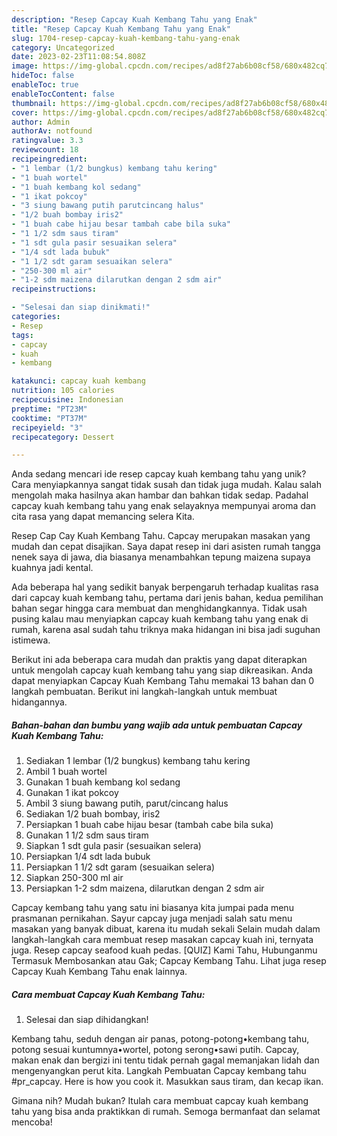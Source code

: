 ```yaml
---
description: "Resep Capcay Kuah Kembang Tahu yang Enak"
title: "Resep Capcay Kuah Kembang Tahu yang Enak"
slug: 1704-resep-capcay-kuah-kembang-tahu-yang-enak
category: Uncategorized
date: 2023-02-23T11:08:54.808Z
image: https://img-global.cpcdn.com/recipes/ad8f27ab6b08cf58/680x482cq70/capcay-kuah-kembang-tahu-foto-resep-utama.jpg
hideToc: false
enableToc: true
enableTocContent: false
thumbnail: https://img-global.cpcdn.com/recipes/ad8f27ab6b08cf58/680x482cq70/capcay-kuah-kembang-tahu-foto-resep-utama.jpg
cover: https://img-global.cpcdn.com/recipes/ad8f27ab6b08cf58/680x482cq70/capcay-kuah-kembang-tahu-foto-resep-utama.jpg
author: Admin
authorAv: notfound
ratingvalue: 3.3
reviewcount: 18
recipeingredient:
- "1 lembar (1/2 bungkus) kembang tahu kering"
- "1 buah wortel"
- "1 buah kembang kol sedang"
- "1 ikat pokcoy"
- "3 siung bawang putih parutcincang halus"
- "1/2 buah bombay iris2"
- "1 buah cabe hijau besar tambah cabe bila suka"
- "1 1/2 sdm saus tiram"
- "1 sdt gula pasir sesuaikan selera"
- "1/4 sdt lada bubuk"
- "1 1/2 sdt garam sesuaikan selera"
- "250-300 ml air"
- "1-2 sdm maizena dilarutkan dengan 2 sdm air"
recipeinstructions:

- "Selesai dan siap dinikmati!"
categories:
- Resep
tags:
- capcay
- kuah
- kembang

katakunci: capcay kuah kembang 
nutrition: 105 calories
recipecuisine: Indonesian
preptime: "PT23M"
cooktime: "PT37M"
recipeyield: "3"
recipecategory: Dessert

---
```





Anda sedang mencari ide resep capcay kuah kembang tahu yang unik? Cara menyiapkannya sangat tidak susah dan tidak juga mudah. Kalau salah mengolah maka hasilnya akan hambar dan bahkan tidak sedap. Padahal capcay kuah kembang tahu yang enak selayaknya mempunyai aroma dan cita rasa yang dapat memancing selera Kita.





Resep Cap Cay Kuah Kembang Tahu. Capcay merupakan masakan yang mudah dan cepat disajikan. Saya dapat resep ini dari asisten rumah tangga nenek saya di jawa, dia biasanya menambahkan tepung maizena supaya kuahnya jadi kental.

Ada beberapa hal yang sedikit banyak berpengaruh terhadap kualitas rasa dari capcay kuah kembang tahu, pertama dari jenis bahan, kedua pemilihan bahan segar hingga cara membuat dan menghidangkannya. Tidak usah pusing kalau mau menyiapkan capcay kuah kembang tahu yang enak di rumah, karena asal sudah tahu triknya maka hidangan ini bisa jadi suguhan istimewa.






Berikut ini ada beberapa cara mudah dan praktis yang dapat diterapkan untuk mengolah capcay kuah kembang tahu yang siap dikreasikan. Anda dapat menyiapkan Capcay Kuah Kembang Tahu memakai 13 bahan dan 0 langkah pembuatan. Berikut ini langkah-langkah untuk membuat hidangannya.

<!--inarticleads1-->

##### Bahan-bahan dan bumbu yang wajib ada untuk pembuatan Capcay Kuah Kembang Tahu:

1. Sediakan 1 lembar (1/2 bungkus) kembang tahu kering
1. Ambil 1 buah wortel
1. Gunakan 1 buah kembang kol sedang
1. Gunakan 1 ikat pokcoy
1. Ambil 3 siung bawang putih, parut/cincang halus
1. Sediakan 1/2 buah bombay, iris2
1. Persiapkan 1 buah cabe hijau besar (tambah cabe bila suka)
1. Gunakan 1 1/2 sdm saus tiram
1. Siapkan 1 sdt gula pasir (sesuaikan selera)
1. Persiapkan 1/4 sdt lada bubuk
1. Persiapkan 1 1/2 sdt garam (sesuaikan selera)
1. Siapkan 250-300 ml air
1. Persiapkan 1-2 sdm maizena, dilarutkan dengan 2 sdm air


Capcay kembang tahu yang satu ini biasanya kita jumpai pada menu prasmanan pernikahan. Sayur capcay juga menjadi salah satu menu masakan yang banyak dibuat, karena itu mudah sekali Selain mudah dalam langkah-langkah cara membuat resep masakan capcay kuah ini, ternyata juga. Resep capcay seafood kuah pedas. [QUIZ] Kami Tahu, Hubunganmu Termasuk Membosankan atau Gak; Capcay Kembang Tahu. Lihat juga resep Capcay Kuah Kembang Tahu enak lainnya. 

<!--inarticleads2-->

##### Cara membuat Capcay Kuah Kembang Tahu:


1. Selesai dan siap dihidangkan!

Kembang tahu, seduh dengan air panas, potong-potong•kembang tahu, potong sesuai kuntumnya•wortel, potong serong•sawi putih. Capcay, makan enak dan bergizi ini tentu tidak pernah gagal memanjakan lidah dan mengenyangkan perut kita. Langkah Pembuatan Capcay kembang tahu #pr_capcay. Here is how you cook it. Masukkan saus tiram, dan kecap ikan. 

Gimana nih? Mudah bukan? Itulah cara membuat capcay kuah kembang tahu yang bisa anda praktikkan di rumah. Semoga bermanfaat dan selamat mencoba!
